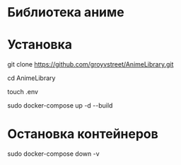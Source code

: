 # Библиотека аниме
# Установка
git clone https://github.com/groyvstreet/AnimeLibrary.git

cd AnimeLibrary

touch .env

sudo docker-compose up -d --build
# Остановка контейнеров
sudo docker-compose down -v
